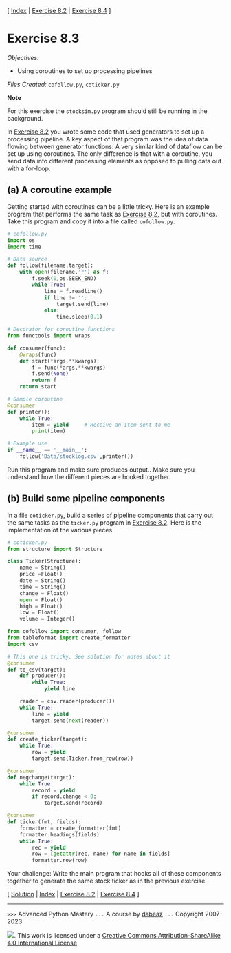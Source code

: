 \[ [Index](index.md) | [Exercise 8.2](ex8_2.md) | [Exercise 8.4](ex8_4.md) \]

# Exercise 8.3

*Objectives:*

- Using coroutines to set up processing pipelines

*Files Created:* `cofollow.py`, `coticker.py`

**Note**

For this exercise the `stocksim.py` program should still be
running in the background.

In [Exercise 8.2](ex8_2.md) you wrote some code that used
generators to set up a processing pipeline.  A key aspect of that
program was the idea of data flowing between generator functions.  A
very similar kind of dataflow can be set up using coroutines.  The
only difference is that with a coroutine, you send data into different
processing elements as opposed to pulling data out with a for-loop.

## (a) A coroutine example

Getting started with coroutines can be a little tricky.  Here is an
example program that performs the same task as
[Exercise 8.2](ex8_2.md), but with coroutines.  Take this program
and copy it into a file called `cofollow.py`.

```python
# cofollow.py
import os
import time

# Data source
def follow(filename,target):
    with open(filename,'r') as f:
        f.seek(0,os.SEEK_END)
        while True:
            line = f.readline()
            if line != '':
                target.send(line)
            else:
                time.sleep(0.1)

# Decorator for coroutine functions
from functools import wraps

def consumer(func):
    @wraps(func)
    def start(*args,**kwargs):
        f = func(*args,**kwargs)
        f.send(None)
        return f
    return start

# Sample coroutine
@consumer
def printer():
    while True:
        item = yield     # Receive an item sent to me
        print(item)

# Example use
if __name__ == '__main__':
    follow('Data/stocklog.csv',printer())
```

Run this program and make sure produces output..   Make sure you understand how the different pieces are hooked together.

## (b) Build some pipeline components

In a file `coticker.py`, build a series of pipeline components that carry out the same tasks as
the `ticker.py` program in [Exercise 8.2](ex8_2.md).  Here is the implementation of the
various pieces.

```python
# coticker.py
from structure import Structure

class Ticker(Structure):
    name = String()
    price =Float()
    date = String()
    time = String()
    change = Float()
    open = Float()
    high = Float()
    low = Float()
    volume = Integer()

from cofollow import consumer, follow
from tableformat import create_formatter
import csv

# This one is tricky. See solution for notes about it
@consumer
def to_csv(target):
    def producer():
        while True:
            yield line

    reader = csv.reader(producer())
    while True:
        line = yield
        target.send(next(reader))

@consumer
def create_ticker(target):
    while True:
        row = yield
        target.send(Ticker.from_row(row))

@consumer
def negchange(target):
    while True:
        record = yield
        if record.change < 0:
            target.send(record)

@consumer
def ticker(fmt, fields):
    formatter = create_formatter(fmt)
    formatter.headings(fields)
    while True:
        rec = yield
        row = [getattr(rec, name) for name in fields]
        formatter.row(row)
```

Your challenge: Write the main program that hooks all of these components together to
generate the same stock ticker as in the previous exercise.

\[ [Solution](soln8_3.md) | [Index](index.md) | [Exercise 8.2](ex8_2.md) | [Exercise 8.4](ex8_4.md) \]

----
`>>>` Advanced Python Mastery
`...` A course by [dabeaz](https://www.dabeaz.com)
`...` Copyright 2007-2023

![](https://i.creativecommons.org/l/by-sa/4.0/88x31.png). This work is licensed under a [Creative Commons Attribution-ShareAlike 4.0 International License](http://creativecommons.org/licenses/by-sa/4.0/)
